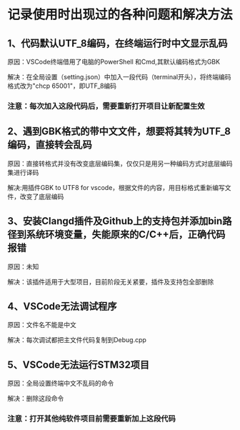 # 记录使用时出现过的各种问题和解决方法

## 1、代码默认UTF_8编码，在终端运行时中文显示乱码

原因：VSCode终端借用了电脑的PowerShell 和Cmd,其默认编码格式为GBK

解决：在全局设置（setting.json）中加入一段代码（terminal开头），将终端编码格式改为"chcp 65001"，即UTF_8编码

### 注意：每次加入这段代码后，需要重新打开项目让新配置生效

## 2、遇到GBK格式的带中文文件，想要将其转为UTF_8编码，直接转会乱码

原因：直接转格式并没有改变底层编码集，仅仅只是用另一种编码方式对底层编码集进行译码

解决:用插件GBK to UTF8 for vscode，根据文件的内容，用目标格式重新编写文件，改变了底层编码

## 3、安装Clangd插件及Github上的支持包并添加bin路径到系统环境变量，失能原来的C/C++后，正确代码报错

原因：未知

解决：该插件适用于大型项目，目前阶段无关紧要，插件及支持包全部删除

## 4、VSCode无法调试程序

原因：文件名不能是中文

解决：每次调试都把主文件代码复制到Debug.cpp

## 5、VSCode无法运行STM32项目

原因：全局设置终端中文不乱码的命令

解决：删除这段命令

### 注意：打开其他纯软件项目前需要重新加上这段代码
